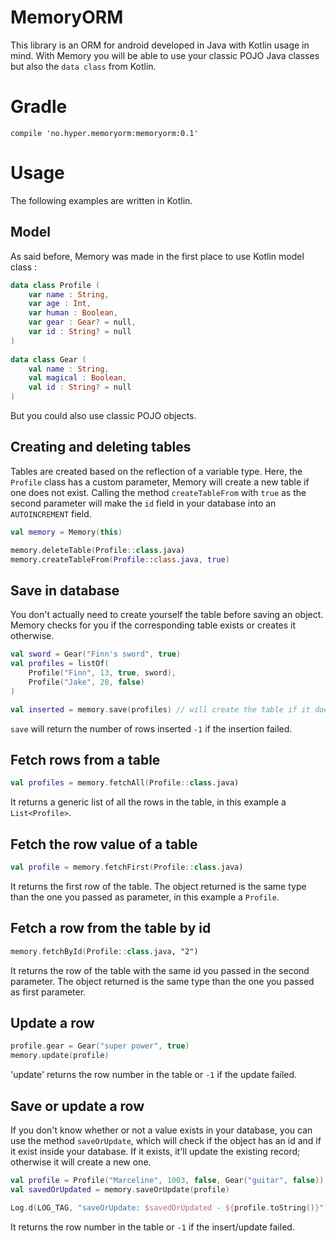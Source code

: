 # MemoryORM

This library is an ORM for android developed in Java with Kotlin usage in mind.
With Memory you will be able to use your classic POJO Java classes but also the
`data class` from Kotlin.

# Gradle

```
compile 'no.hyper.memoryorm:memoryorm:0.1'
```

# Usage

The following examples are written in Kotlin.

## Model

As said before, Memory was made in the first place to use Kotlin model class : 

``` kotlin
data class Profile (
    var name : String,
    var age : Int,
    var human : Boolean,
    var gear : Gear? = null,
    var id : String? = null
)
        
data class Gear (
    val name : String,
    val magical : Boolean,
    val id : String? = null
)
```

But you could also use classic POJO objects.

## Creating and deleting tables

Tables are created based on the reflection of a variable type. Here, the
`Profile` class has a custom parameter, Memory will create a new table if one
does not exist. Calling the method `createTableFrom` with `true` as the second
parameter will make the `id` field in your database into an `AUTOINCREMENT`
field.

```kotlin
val memory = Memory(this)

memory.deleteTable(Profile::class.java)
memory.createTableFrom(Profile::class.java, true)
```

## Save in database

You don't actually need to create yourself the table before saving an object.
Memory checks for you if the corresponding table exists or creates it otherwise.

```kotlin
val sword = Gear("Finn's sword", true)
val profiles = listOf(
    Profile("Finn", 13, true, sword),
    Profile("Jake", 28, false)
)

val inserted = memory.save(profiles) // will create the table if it doesn't exist already
```

`save` will return the number of rows inserted `-1` if the insertion failed.

## Fetch rows from a table

```kotlin
val profiles = memory.fetchAll(Profile::class.java)
```

It returns a generic list of all the rows in the table, in this example a
`List<Profile>`.

## Fetch the row value of a table

```kotlin
val profile = memory.fetchFirst(Profile::class.java)
```

It returns the first row of the table. The object returned is the same type than
the one you passed as parameter, in this example a `Profile`.

## Fetch a row from the table by id

```kotlin
memory.fetchById(Profile::class.java, "2")
```

It returns the row of the table with the same id you passed in the second
parameter. The object returned is the same type than the one you passed as first
parameter.

## Update a row

```kotlin
profile.gear = Gear("super power", true)
memory.update(profile)
```

'update' returns the row number in the table or `-1` if the update failed.

## Save or update a row

If you don't know whether or not a value exists in your database, you can use
the method `saveOrUpdate`, which will check if the object has an id and if it
exist inside your database. If it exists, it'll update the existing record;
otherwise it will create a new one.

```kotlin
val profile = Profile("Marceline", 1003, false, Gear("guitar", false))
val savedOrUpdated = memory.saveOrUpdate(profile)

Log.d(LOG_TAG, "saveOrUpdate: $savedOrUpdated - ${profile.toString()}")
```

It returns the row number in the table or `-1` if the insert/update failed.

